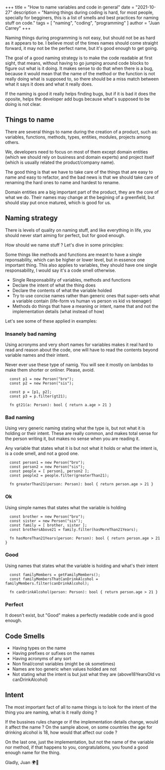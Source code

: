 +++
title = "How to name variables and code in general"
date = "2021-10-27"
description = "Naming things during coding is hard, for most people, specially for begginers, this is a list of smells and best practices for naming stuff on code."
tags = [
"naming", "coding", "programming"
]
author = "Juan Carrey"
+++

Naming things during programming is not easy, but should not be as hard as it appears to be. 
I believe most of the times names should come straight forward, it may not be the perfect name, but it's good enough to get going.

The goal of a good naming strategy is to make the code readable at first sight, that means, without having to go jumping around code blocks to figure out what is it doing. 
It makes sense to do that when there is a bug, because it would mean that the name of the method or the function is not really doing what is supposed to, so there should be a miss match between what it says it does and what it really does.

If the naming is good it really helps finding bugs, but if it is bad it does the oposite, helps the developer add bugs because what's supposed to be doing is not clear.


## Things to name

There are several things to name during the creation of a product, such as: variables, functions, methods, types, entities, modules, projects among others.

We, developers need to focus on most of them except domain entities (which we should rely on business and domain experts) and project itself (which is usually related the product/company name).

The good thing is that we have to take care of the things that are easy to name and easy to refactor, and the bad news is that we should take care of renaming the hard ones to name and hardest to rename.

Domain entities are a big important part of the product, they are the core of what we do. Their names may change at the begining of a greenfield, but should stay put once matured, which is good for us.


## Naming strategy

There is levels of quality on naming stuff, and like everything in life, you should never start aiming for perfect, but for good enough.

How should we name stuff ? Let's dive in some principles:

Some things like methods and functions are meant to have a single reponsability, which can be higher or lower level, but in essence one important thing.
This also applies to variables, they should have one single responsability, I would say it's a code smell otherwise.

 * Single Responsability of variables, methods and functions
 * Declare the intent of what the thing does
 * Declare the contents of what the variable holded
 * Try to use concise names rather than generic ones that super-sets what a variable contain (life-form vs human vs person vs kid vs teenager)
 * Methods do things that have a meaning or intent, name that and not the implementation details (what instead of how)
 
Let's see some of these applied in examples:

### Insanely bad naming

Using acronyms and very short names for variables makes it real hard to read and reason about the code, one will have to read the contents beyond variable names and their intent.

Never ever use these type of namig. You will see it mostly on lambdas to make them shorter or onliner. Please, avoid.

```
  const p1 = new Person("bro");
  const p2 = new Person("sis");
  
  const p = [p1, p2];
  const p3 = p.filter(gt21);
  
  fn gt21(a: Person): bool { return a.age > 21 }
```

### Bad naming

Using very generic naming stating what the type is, but not what it is holding or their intent. These are really common, and makes 
total sense for the person writing it, but makes no sense when you are reading it.

Any variable that states what it is but not what it holds or what the intent is, is a code smell, and not a good one.

```
  const person1 = new Person("bro");
  const person2 = new Person("sis");
  const people = [ person1, person2 ];
  const people2 = people.filter(greaterThan21);
  
  fn greaterThan21(person: Person): bool { return person.age > 21 }
```

### Ok

Using simple names that states what the variable is holding

```
  const brother = new Person("bro");
  const sister = new Person("sis");
  const family = [ brother, sister ];
  const brothersAbove21 = family.filter(hasMoreThan21Years);
  
  fn hasMoreThan21Years(person: Person): bool { return person.age > 21 }
```

### Good

Using names that states what the variable is holding and what's their intent

```
  const familyMembers = getFamilyMembers();
  const familyMembersThatCanDrinkAlcohol = familyMembers.filter(canDrinkAlcohol);
  
  fn canDrinkAlcohol(person: Person): bool { return person.age > 21 }
```

### Perfect

It doesn't exist, but "Good" makes a perfectly readable code and is good enough.


## Code Smells

* Having types on the name 
* Having prefixes or sufixes on the names 
* Having acronyms of any sort
* Non final/const variables (might be ok sometimes)
* Names are too generic when values holded are not
* Not stating what the intent is but just what they are (above18YearsOld vs canDrinkAlcohol)


## Intent

The most important fact of all to name things is to look for the intent of the thing you are naming, what is it really doing ? 

If the bussines rules change or if the implementation details change, would it affect the name ? On the sample above, on some countries the age for drinking alcohol is 18, how would that affect our code ? 

On the last one, just the implementation, but not the name of the variable nor method, if that happens to you, congratulations, you found a good enough name for the thing.


Gladly, Juan 🌍🌳

